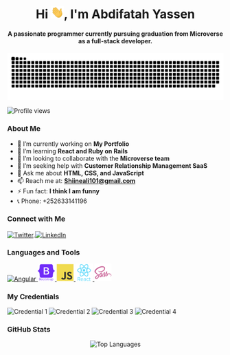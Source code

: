 <div align="center">
  <h1>Hi <img width="30" src="https://github.com/1999AZZAR/1999AZZAR/blob/main/resources/img/waving.gif" alt="Waving Hand">,  I'm  Abdifatah Yassen</h1>
  <h4>A passionate programmer currently pursuing graduation from Microverse as a full-stack developer.</h4>
</div>

<div align="center">
  <a href="https://cluab.github.io/1999AZZAR/">
    <img src="https://raw.githubusercontent.com/platane/snk/output/github-contribution-grid-snake.svg" alt="snake" />
  </a>
</div>

<p align="left">
  <img src="https://komarev.com/ghpvc/?username=abdifatahyasin1&label=Profile%20views&color=0e75b6&style=flat" alt="Profile views" />
</p>

### About Me
- 🔭 I’m currently working on **My Portfolio**
- 🌱 I’m learning **React and Ruby on Rails**
- 👯 I’m looking to collaborate with the **Microverse team**
- 🤝 I’m seeking help with **Customer Relationship Management SaaS**
- 💬 Ask me about **HTML, CSS, and JavaScript**
- 📫 Reach me at: **Shiineali101@gmail.com**
- ⚡ Fun fact: **I think I am funny**
- 📞 Phone: +252633141196

### Connect with Me
<p align="left">
  <a href="https://twitter.com/cabdifataaxyy" target="_blank">
    <img align="center" src="https://raw.githubusercontent.com/rahuldkjain/github-profile-readme-generator/master/src/images/icons/Social/twitter.svg" alt="Twitter" height="30" width="40" />
  </a>
  <a href="https://www.linkedin.com/in/cabdifataax-yaasiin-69977019a/" target="_blank">
    <img align="center" src="https://raw.githubusercontent.com/rahuldkjain/github-profile-readme-generator/master/src/images/icons/Social/linked-in-alt.svg" alt="LinkedIn" height="30" width="40" />
  </a>
</p>

### Languages and Tools
<p align="left">
  <a href="https://angular.io" target="_blank" rel="noreferrer">
    <img src="https://angular.io/assets/images/logos/angular/angular.svg" alt="Angular" width="40" height="40"/>
  </a>
  <a href="https://getbootstrap.com" target="_blank" rel="noreferrer">
    <img src="https://raw.githubusercontent.com/devicons/devicon/master/icons/bootstrap/bootstrap-plain-wordmark.svg" alt="Bootstrap" width="40" height="40"/>
  </a>
  <a href="https://developer.mozilla.org/en-US/docs/Web/JavaScript" target="_blank" rel="noreferrer">
    <img src="https://raw.githubusercontent.com/devicons/devicon/master/icons/javascript/javascript-original.svg" alt="JavaScript" width="40" height="40"/>
  </a>
  <a href="https://reactjs.org/" target="_blank" rel="noreferrer">
    <img src="https://raw.githubusercontent.com/devicons/devicon/master/icons/react/react-original-wordmark.svg" alt="React" width="40" height="40"/>
  </a>
  <a href="https://sass-lang.com" target="_blank" rel="noreferrer">
    <img src="https://raw.githubusercontent.com/devicons/devicon/master/icons/sass/sass-original.svg" alt="Sass" width="40" height="40"/>
  </a>
</p>

### My Credentials
<div>
  <img src="https://user-images.githubusercontent.com/41564330/215272443-654d97a2-2546-405d-bb1b-abcaa590d5ef.png" width="100" alt="Credential 1" />
  <img src="https://user-images.githubusercontent.com/41564330/221399555-d5255600-83f0-406a-9289-d002f887f45a.png" width="100" alt="Credential 2"/>
  <img src="https://user-images.githubusercontent.com/41564330/221399378-f097b36e-dee7-400c-af53-e913a1fa4728.png" width="100" alt="Credential 3"/>
  <img src="https://user-images.githubusercontent.com/41564330/234513658-2380dcb5-9bf1-4c48-bf61-9ed0fd88be61.jpeg" width="100" alt="Credential 4"/>
</div>

### GitHub Stats
<p align="center">
  <img src="https://github-readme-stats.vercel.app/api/top-langs?username=abdifatahyasin1&show_icons=true&locale=en&layout=compact" alt="Top Languages" />
</p>
